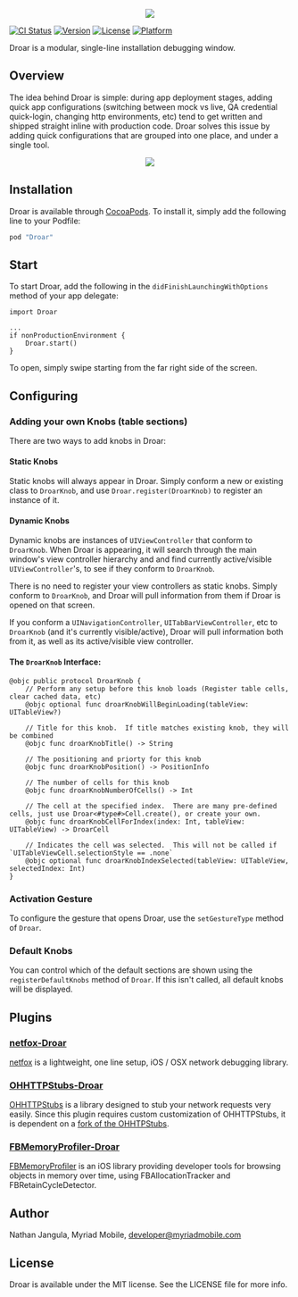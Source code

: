 <p align="center">
<img src="https://raw.githubusercontent.com/myriadmobile/Droar/master/Github/DroarLogo.png">
</p>

[![CI Status](http://img.shields.io/travis/myriadmobile/Droar.svg?style=flat)](https://travis-ci.org/myriadmobile/Droar)
[![Version](https://img.shields.io/cocoapods/v/Droar.svg?style=flat)](http://cocoapods.org/pods/Droar)
[![License](https://img.shields.io/cocoapods/l/Droar.svg?style=flat)](http://cocoapods.org/pods/Droar)
[![Platform](https://img.shields.io/cocoapods/p/Droar.svg?style=flat)](http://cocoapods.org/pods/Droar)

Droar is a modular, single-line installation debugging window.

## Overview

The idea behind Droar is simple: during app deployment stages, adding quick app configurations (switching between mock vs live, QA credential quick-login, changing http environments, etc) tend to get written and shipped straight inline with production code.  Droar solves this issue by adding quick configurations that are grouped into one place, and under a single tool.

<p align="center">
<img src="https://media.giphy.com/media/7FfNceqr7lhqyqsrW6/giphy.gif">
</p>

## Installation

Droar is available through [CocoaPods](http://cocoapods.org). To install
it, simply add the following line to your Podfile:

```ruby
pod "Droar"
```

## Start

To start Droar, add the following in the `didFinishLaunchingWithOptions` method of your app delegate:

```
import Droar

...
if nonProductionEnvironment {
    Droar.start()
}
```

To open, simply swipe starting from the far right side of the screen.

## Configuring

### Adding your own Knobs (table sections)

There are two ways to add knobs in Droar:

#### Static Knobs

Static knobs will always appear in Droar.  Simply conform a new or existing class to `DroarKnob`, and use `Droar.register(DroarKnob)` to register an instance of it.

#### Dynamic Knobs

Dynamic knobs are instances of `UIViewController` that conform to `DroarKnob`.  When Droar is appearing, it will search through the main window's view controller hierarchy and and find currently active/visible `UIViewController`'s, to see if they conform to `DroarKnob`.

There is no need to register your view controllers as static knobs.  Simply conform to `DroarKnob`, and Droar will pull information from them if Droar is opened on that screen.

If you conform a `UINavigationController`, `UITabBarViewController`, etc to `DroarKnob` (and it's currently visible/active), Droar will pull information both from it, as well as its active/visible view controller.

#### The `DroarKnob` Interface:

```
@objc public protocol DroarKnob {
    // Perform any setup before this knob loads (Register table cells, clear cached data, etc)
    @objc optional func droarKnobWillBeginLoading(tableView: UITableView?)
    
    // Title for this knob.  If title matches existing knob, they will be combined
    @objc func droarKnobTitle() -> String
    
    // The positioning and priorty for this knob
    @objc func droarKnobPosition() -> PositionInfo
    
    // The number of cells for this knob
    @objc func droarKnobNumberOfCells() -> Int
    
    // The cell at the specified index.  There are many pre-defined cells, just use Droar<#type#>Cell.create(), or create your own.
    @objc func droarKnobCellForIndex(index: Int, tableView: UITableView) -> DroarCell
    
    // Indicates the cell was selected.  This will not be called if `UITableViewCell.selectionStyle == .none`
    @objc optional func droarKnobIndexSelected(tableView: UITableView, selectedIndex: Int)
}
```

### Activation Gesture

To configure the gesture that opens Droar, use the `setGestureType` method of `Droar`.

### Default Knobs
You can control which of the default sections are shown using the `registerDefaultKnobs` method of `Droar`.  If this isn't called, all default knobs will be displayed.

## Plugins

### [netfox-Droar](https://github.com/myriadmobile/netfox-Droar)
[netfox](https://github.com/kasketis/netfox) is a lightweight, one line setup, iOS / OSX network debugging library.


### [OHHTTPStubs-Droar](https://github.com/myriadmobile/OHHTTPStubs-Droar)
[OHHTTPStubs](https://github.com/AliSoftware/OHHTTPStubs) is a library designed to stub your network requests very easily.
Since this plugin requires custom customization of OHHTTPStubs, it is dependent on a [fork of the OHHTPStubs](https://github.com/myriadmobile/OHHTTPStubs).

### [FBMemoryProfiler-Droar](https://github.com/myriadmobile/FBMemoryProfiler-Droar)
[FBMemoryProfiler](https://github.com/facebook/FBMemoryProfiler) is an iOS library providing developer tools for browsing objects in memory over time, using FBAllocationTracker and FBRetainCycleDetector.

## Author

Nathan Jangula, Myriad Mobile, developer@myriadmobile.com

## License

Droar is available under the MIT license. See the LICENSE file for more info.


